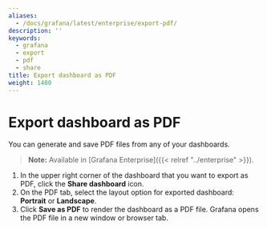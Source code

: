 ```yaml
---
aliases:
  - /docs/grafana/latest/enterprise/export-pdf/
description: ''
keywords:
  - grafana
  - export
  - pdf
  - share
title: Export dashboard as PDF
weight: 1400
---
```


# Export dashboard as PDF

You can generate and save PDF files from any of your dashboards.

> **Note:** Available in [Grafana Enterprise]({{< relref "../enterprise" >}}).

1. In the upper right corner of the dashboard that you want to export as PDF, click the **Share dashboard** icon.
1. On the PDF tab, select the layout option for exported dashboard: **Portrait** or **Landscape**.
1. Click **Save as PDF** to render the dashboard as a PDF file.
   Grafana opens the PDF file in a new window or browser tab.
